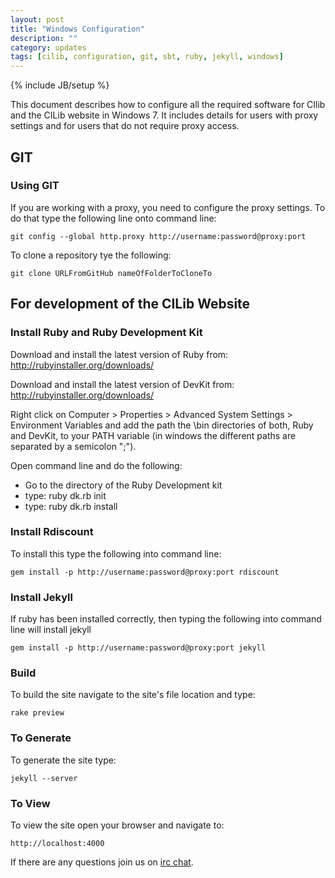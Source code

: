 ```yaml
---
layout: post
title: "Windows Configuration"
description: ""
category: updates
tags: [cilib, configuration, git, sbt, ruby, jekyll, windows]
---
```

{% include JB/setup %}

This document describes how to configure all the required software for CIlib and the
CILib website in Windows 7. It includes details for users with proxy settings and for
users that do not require proxy access.

## GIT

### Using GIT

If you are working with a proxy, you need to configure the proxy settings. To do that
type the following line onto command line:

    git config --global http.proxy http://username:password@proxy:port

To clone a repository tye the following:

    git clone URLFromGitHub nameOfFolderToCloneTo


## For development of the CILib Website

### Install Ruby and Ruby Development Kit
Download and install the latest version of Ruby from: http://rubyinstaller.org/downloads/

Download and install the latest version of DevKit from: http://rubyinstaller.org/downloads/

Right click on Computer > Properties > Advanced System Settings > Environment Variables and
add the path the \bin directories of both, Ruby and DevKit, to your PATH variable (in windows
the different paths are separated by a semicolon ";").

Open command line and do the following:
- Go to the directory of the Ruby Development kit
- type: ruby dk.rb init
- type: ruby dk.rb install


### Install Rdiscount
To install this type the following into command line:

    gem install -p http://username:password@proxy:port rdiscount


### Install Jekyll
If ruby has been installed correctly, then typing the following into command line will install jekyll

    gem install -p http://username:password@proxy:port jekyll


### Build
To build the site navigate to the site's file location and type:

    rake preview

### To Generate
To generate the site type:

    jekyll --server

### To View
To view the site open your browser and navigate to:

    http://localhost:4000

If there are any questions join us on [irc chat](http://webchat.freenode.net/?channels=cilib).
